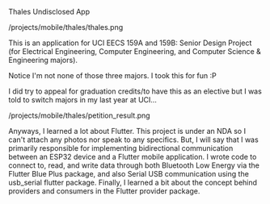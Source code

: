 Thales Undisclosed App

/projects/mobile/thales/thales.png

This is an application for UCI EECS 159A and 159B: Senior Design Project (for Electrical Engineering, Computer Engineering, and Computer Science & Engineering majors).

Notice I'm not none of those three majors. I took this for fun :P

I did try to appeal for graduation credits/to have this as an elective but I was told to switch majors in my last year at UCI...

/projects/mobile/thales/petition_result.png

Anyways, I learned a lot about Flutter. This project is under an NDA so I can't attach any photos nor speak to any specifics. But, I will say that I was primarily responsible for implementing bidirectional communication between an ESP32 device and a Flutter mobile application. I wrote code to connect to, read, and write data through both Bluetooth Low Energy via the Flutter Blue Plus package, and also Serial USB communication using the usb_serial flutter package. Finally, I learned a bit about the concept behind providers and consumers in the Flutter provider package.
